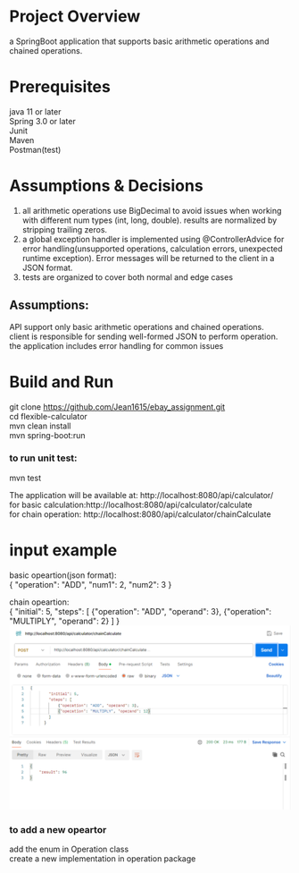 # Project Overview
a SpringBoot application that supports basic arithmetic operations and chained operations.

# Prerequisites
java 11 or later  
Spring 3.0 or later  
Junit  
Maven  
Postman(test)  

# Assumptions & Decisions
1. all arithmetic operations use BigDecimal to avoid issues when working with different num types (int, long, double). results are normalized by stripping trailing zeros.  
2. a global exception handler is implemented using @ControllerAdvice for error handling(unsupported operations, calculation errors, unexpected runtime exception). Error messages will be returned to the client in a JSON format.  
3. tests are organized to cover both normal and edge cases
## Assumptions:
API support only basic arithmetic operations and chained operations.  
client is responsible for sending well-formed JSON to perform operation.   
the application includes error handling for common issues    

# Build and Run
git clone  https://github.com/Jean1615/ebay_assignment.git  
cd flexible-calculator  
mvn clean install  
mvn spring-boot:run  

### to run unit test:
mvn test  

The application will be available at: http://localhost:8080/api/calculator/  
for basic calculation:http://localhost:8080/api/calculator/calculate  
for chain operation: http://localhost:8080/api/calculator/chainCalculate  

# input  example
basic opeartion(json format):  
{
"operation": "ADD",
"num1": 2,
"num2": 3
}  

chain opeartion:  
{
"initial": 5,
"steps": [
{"operation": "ADD", "operand": 3},
{"operation": "MULTIPLY", "operand": 2}
]
}  
![img.png](img.png)
### to add a new opeartor
add the enum in Operation class  
create a new implementation in operation package  




